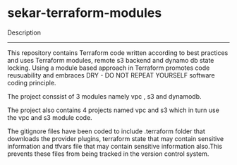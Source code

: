 # sekar-terraform-modules

Description
************

This repository contains Terraform code written according to best practices and uses Terraform modules, remote s3 backend and dynamo db state locking. Using a module based approach in Terraform promotes code reusuability and embraces DRY - DO NOT REPEAT YOURSELF software coding principle.

The project conssist of 3 modules namely vpc , s3 and dynamodb.

The project also contains 4 projects named vpc and s3 which in turn use the vpc and s3 module code.

The gitignore files have been coded to include .terraform folder that downloads the provider plugins, terraform state that may contain sensitive information and tfvars file that may contain sensitive information also.This prevents these files from being tracked in the version control system.


